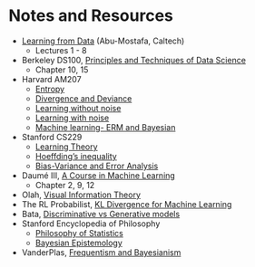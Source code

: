 # Notes and Resources

- [Learning from Data](https://work.caltech.edu/telecourse.html) (Abu-Mostafa, Caltech)
    - Lectures 1 - 8
- Berkeley DS100, [Principles and Techniques of Data Science](https://www.textbook.ds100.org)
    - Chapter 10, 15
- Harvard AM207
    - [Entropy](http://am207.info/wiki/Entropy.html)
    - [Divergence and Deviance](http://am207.info/wiki/Divergence.html)
    - [Learning without noise](http://am207.info/wiki/noiseless_learning.html)
    - [Learning with noise](http://am207.info/wiki/noisylearning.html)
    - [Machine learning- ERM and Bayesian](http://am207.info/wiki/generativemodels.html#erm)
- Stanford CS229
    - [Learning Theory](http://cs229.stanford.edu/notes/cs229-notes4.pdf)
    - [Hoeffding’s inequality](http://101.96.10.72/cs229.stanford.edu/extra-notes/hoeffding.pdf)
    - [Bias-Variance and Error Analysis](http://cs229.stanford.edu/section/error-analysis.pdf)
- Daumé III, [A Course in Machine Learning](http://ciml.info/)
    - Chapter 2, 9, 12
- Olah, [Visual Information Theory](https://colah.github.io/posts/2015-09-Visual-Information/)
- The RL Probabilist, [KL Divergence for Machine Learning](https://dibyaghosh.com/blog/probability/kldivergence.html)
- Bata, [Discriminative vs Generative models](https://deveshbatra.github.io/Generative-vs-Discriminative-models/)
- Stanford Encyclopedia of Philosophy
    - [Philosophy of Statistics](https://plato.stanford.edu/entries/statistics/)
    - [Bayesian Epistemology](https://plato.stanford.edu/entries/epistemology-bayesian/)
- VanderPlas, [Frequentism and Bayesianism](http://jakevdp.github.io/blog/2014/03/11/frequentism-and-bayesianism-a-practical-intro/)
